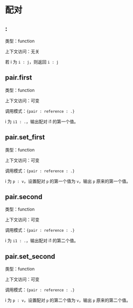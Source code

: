 # 配对

## :

类型：function

上下文访问：无关

若 i 为 `i : j`，则返回 `i : j`

## pair.first

类型：function

上下文访问：可变

调用模式：`{pair : reference : .}`

i 为 `i1 : .`，输出配对 i1 的第一个值。

## pair.set_first

类型：function

上下文访问：可变

调用模式：`{pair : reference : .}`

i 为 `p : v`，设置配对 `p` 的第一个值为 `v`，输出 `p` 原来的第一个值。

## pair.second

类型：function

上下文访问：可变

调用模式：`{pair : reference : .}`

i 为 `i1 : .`，输出配对 i1 的第二个值。

## pair.set_second

类型：function

上下文访问：可变

调用模式：`{pair : reference : .}`

i 为 `p : v`，设置配对 `p` 的第二个值为 `v`，输出 `p` 原来的第二个值。
